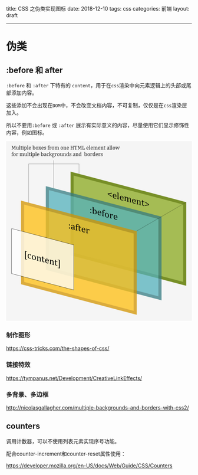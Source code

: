 title: CSS 之伪类实现图标
date: 2018-12-10
tags: css
categories: 前端
layout: draft

---


# 伪类

## :before 和 after

`:before` 和 `:after` 下特有的 `content`，用于在`css`渲染中向元素逻辑上的头部或尾部添加内容。

这些添加不会出现在`DOM`中，不会改变文档内容，不可复制，仅仅是在`css`渲染层加入。

所以不要用`:before` 或 `:after` 展示有实际意义的内容，尽量使用它们显示修饰性内容，例如图标。

![css2-multiple-background-border-model](./assets/css2-multiple-background-border-model.png)

### 制作图形

https://css-tricks.com/the-shapes-of-css/



### 链接特效

https://tympanus.net/Development/CreativeLinkEffects/



### 多背景、多边框

http://nicolasgallagher.com/multiple-backgrounds-and-borders-with-css2/

## counters

调用计数器，可以不使用列表元素实现序号功能。

配合counter-increment和counter-reset属性使用：



<https://developer.mozilla.org/en-US/docs/Web/Guide/CSS/Counters>